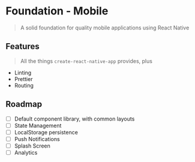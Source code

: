 # Foundation - Mobile
> A solid foundation for quality mobile applications using React Native

## Features
> All the things `create-react-native-app` provides, plus
- Linting
- Prettier
- Routing

## Roadmap
- [ ] Default component library, with common layouts
- [ ] State Management
- [ ] LocalStorage persistence
- [ ] Push Notifications
- [ ] Splash Screen
- [ ] Analytics
